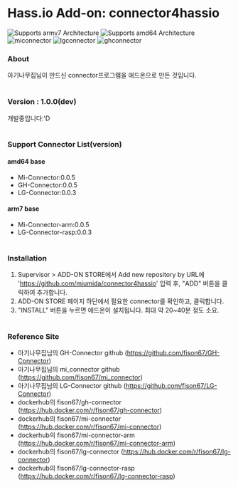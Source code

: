 # Hass.io Add-on: connector4hassio

![Supports armv7 Architecture][armv7-shield]
![Supports amd64 Architecture][amd64-shield]
![miconnector][miconnector-shield]
![lgconnector][lgconnector-shield]
![ghconnector][ghconnector-shield]

### About
아기나무집님이 만드신 connector프로그램을 애드온으로 만든 것입니다.
<br><br>

### Version : 1.0.0(dev)
개발중입니다:'D
<br><br>

### Support Connector List(version)
#### amd64 base
- Mi-Connector:0.0.5
- GH-Connector:0.0.5
- LG-Connector:0.0.3
#### arm7 base
- Mi-Connector-arm:0.0.5
- LG-Connector-rasp:0.0.3
<br><br>

### Installation
1. Supervisor > ADD-ON STORE에서 Add new repository by URL에 'https://github.com/miumida/connector4hassio' 입력 후, "ADD" 버튼을 클릭하여 추가합니다.
2. ADD-ON STORE 페이지 하단에서 필요한 connector를 확인하고, 클릭합니다.
3. "INSTALL" 버튼을 누르면 애드온이 설치됩니다. 최대 약 20~40분 정도 소요.
<br><br>

### Reference Site
- 아기나무집님의 GH-Connector github (<https://github.com/fison67/GH-Connector>)
- 아기나무집님의 mi_connector github (<https://github.com/fison67/mi_connector>)
- 아기나무집님의 LG-Connector github (<https://github.com/fison67/LG-Connector>)
- dockerhub의 fison67/gh-connector (<https://hub.docker.com/r/fison67/gh-connector>)
- dockerhub의 fison67/mi-connector (<https://hub.docker.com/r/fison67/mi-connector>)
- dockerhub의 fison67/mi-connector-arm (<https://hub.docker.com/r/fison67/mi-connector-arm>)
- dockerhub의 fison67/lg-connector (<https://hub.docker.com/r/fison67/lg-connector>)
- dockerhub의 fison67/lg-connector-rasp (<https://hub.docker.com/r/fison67/lg-connector-rasp>)


[forum]: https://cafe.naver.com/koreassistant
[github]: https://github.com/HAKorea/addons
[issue]: https://github.com/zooil/wallpadRS485/issues
[aarch64-shield]: https://img.shields.io/badge/aarch64-yes-green.svg
[amd64-shield]: https://img.shields.io/badge/amd64-yes-green.svg
[armhf-shield]: https://img.shields.io/badge/armhf-yes-green.svg
[armv7-shield]: https://img.shields.io/badge/armv7-yes-green.svg
[i386-shield]: https://img.shields.io/badge/i386-yes-green.svg

[miconnector-shield]: https://img.shields.io/badge/miconnector-0.0.5-orange.svg
[lgconnector-shield]: https://img.shields.io/badge/lgconnector-0.0.3-orange.svg
[ghconnector-shield]: https://img.shields.io/badge/ghconnector-0.0.5-orange.svg
